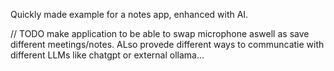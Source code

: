 Quickly made example for a notes app, enhanced with AI.


// TODO make application to be able to swap microphone aswell as save different meetings/notes.
ALso provede different ways to communcatie with different LLMs like chatgpt or external ollama...
